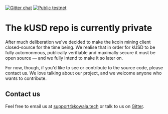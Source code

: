 [![Gitter chat](https://badges.gitter.im/kowala/kcoin.png)](https://gitter.im/kowala-tech/kcoin) [![Public testnet](https://img.shields.io/badge/public-testnet-981071.svg)](http://testnet.kowala.io)

# The kUSD repo is currently private

After much deliberation we've decided to make the kcoin mining client closed-source for the time being. We realise that in order for kUSD to be fully automonmous, publically verifiable and maximally secure it must be open source &mdash; and we fully intend to make it so later on.

For now, though, if you'd like to see or contribute to the source code, please contact us. We love talking about our project, and we welcome anyone who wants to contribute.

## Contact us

Feel free to email us at support@kowala.tech or talk to us on [Gitter](https://gitter.im/kowala-tech/kcoin).
